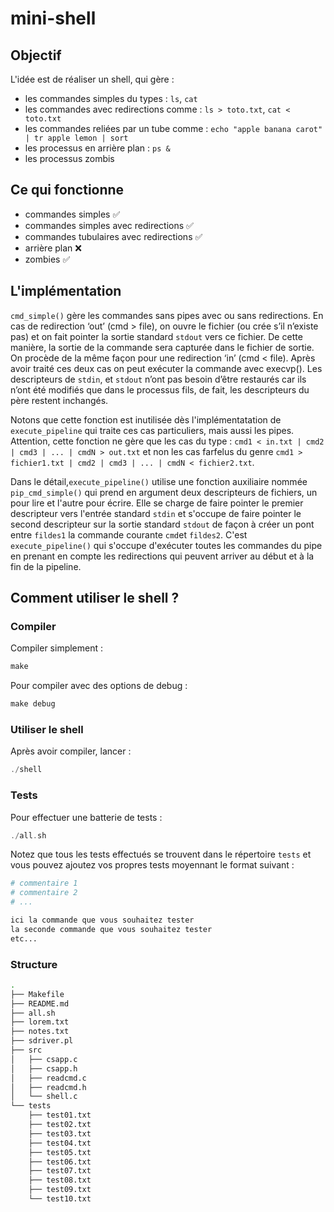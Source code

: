 # mini-shell

## Objectif
L'idée est de réaliser un shell, qui gère :
* les commandes simples du types :
`ls`, `cat`
* les commandes avec redirections comme :
`ls > toto.txt`, `cat < toto.txt`
* les commandes reliées par un tube comme :
`echo "apple banana carot" | tr apple lemon | sort`
* les processus en arrière plan :
`ps &`
* les processus zombis

## Ce qui fonctionne
* commandes simples ✅
* commandes simples avec redirections ✅
* commandes tubulaires avec redirections ✅
* arrière plan ❌
* zombies ✅

## L'implémentation

`cmd_simple()` gère les commandes sans pipes avec ou sans redirections. En cas de redirection ‘out’ (cmd > file), on ouvre le fichier (ou crée s’il n’existe pas) et on fait pointer la sortie standard `stdout` vers ce fichier. De cette manière, la sortie de la commande sera capturée dans le fichier de sortie. On procède de la même façon pour une redirection ‘in’ (cmd < file). Après avoir traité ces deux cas on peut exécuter la commande avec execvp(). Les descripteurs de `stdin`, et `stdout` n’ont pas besoin d’être restaurés car ils n’ont été modifiés que dans le processus fils, de fait, les descripteurs du père restent inchangés. 

Notons que cette fonction est inutilisée dès l'implémentatation de `execute_pipeline` qui traite ces cas particuliers, mais aussi les pipes. Attention, cette fonction ne gère que les cas du type : `cmd1 < in.txt | cmd2 | cmd3 | ... | cmdN > out.txt` et non les cas farfelus du genre `cmd1 > fichier1.txt | cmd2 | cmd3 | ... | cmdN < fichier2.txt`.

Dans le détail,`execute_pipeline()` utilise une fonction auxiliaire nommée `pip_cmd_simple()` qui prend en argument deux descripteurs de fichiers, un pour lire et l'autre pour écrire. Elle se charge de faire pointer le premier descripteur vers l'entrée standard `stdin` et s'occupe de faire pointer le second descripteur sur la sortie standard `stdout` de façon à créer un pont entre `fildes1` la commande courante `cmd`et `fildes2`. C'est `execute_pipeline()` qui s'occupe d'exécuter toutes les commandes du pipe en prenant en compte les redirections qui peuvent arriver au début et à la fin de la pipeline.

## Comment utiliser le shell ?
### Compiler 
Compiler simplement :
```c
make
```
Pour compiler avec des options de debug :
```c
make debug
```

### Utiliser le shell
Après avoir compiler, lancer :
```c
./shell
```

### Tests 
Pour effectuer une batterie de tests :
```c
./all.sh
```

Notez que tous les tests effectués se trouvent dans le répertoire `tests` et vous pouvez ajoutez vos propres tests moyennant le format suivant :
```bash
# commentaire 1
# commentaire 2
# ...

ici la commande que vous souhaitez tester
la seconde commande que vous souhaitez tester 
etc...
```
### Structure
```sh
.
├── Makefile
├── README.md
├── all.sh
├── lorem.txt
├── notes.txt
├── sdriver.pl
├── src
│   ├── csapp.c
│   ├── csapp.h
│   ├── readcmd.c
│   ├── readcmd.h
│   └── shell.c
└── tests
    ├── test01.txt
    ├── test02.txt
    ├── test03.txt
    ├── test04.txt
    ├── test05.txt
    ├── test06.txt
    ├── test07.txt
    ├── test08.txt
    ├── test09.txt
    └── test10.txt
```
